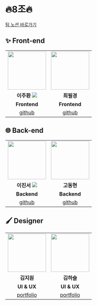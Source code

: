 # 🔥8조🔥
<a href='https://sparkling-glasses-136.notion.site/8-2eef73a6efd549118a88dfd258491915' target='_blank'>팀 노션 바로가기</a>

## ✨ Front-end
<table>
  <tr>
    <td align="center"><a href="https://github.com/JuhwanLeeKR" target='_blank'><img src="https://avatars.githubusercontent.com/u/87694150?v=4" width="120px" /></a></td>
    <td align="center"><a href="https://github.com/cpk0709" target='_blank'><img src="https://avatars.githubusercontent.com/u/48235884?v=4" width="120px" /></a></td>
   
  </tr>
  <tr>
    <td align="center" vertical-align='middle'><strong>이주환 <img src='https://img.shields.io/badge/VL-blue' /></strong></td>
    <td align="center"><strong>최필경</strong></td>
    
  </tr>
  <tr>
    <td align="center"><b>Frontend</b></td>
    <td align="center"><b>Frontend</b></td>
  </tr>
    <tr>
      <td align="center"><a href="https://github.com/JuhwanLeeKR" target='_blank'>github</a></td>
    <td align="center"><a href="https://github.com/cpk0709" target='_blank'>github</a></td>
  </tr>
</table>

## 🌐 Back-end
<table>
  <tr>
    <td align="center"><a href="https://github.com/jinsDevelopment" target='_blank'><img src="https://avatars.githubusercontent.com/u/101075624?v=4" width="120px" /></a></td>
    <td align="center"><a href="https://github.com/devgusehdrh" target='_blank'><img src="https://avatars.githubusercontent.com/u/98457348?v=4" width="120px" /></a></td>
  </tr>
  <tr>
    <td align="center"><strong>이진서 <img src='https://img.shields.io/badge/L-blue' /></strong></td>
    <td align="center"><strong>고동현</strong></td>
    
  </tr>
  <tr>
    <td align="center"><b>Backend</b></td>
    <td align="center"><b>Backend</b></td>
  </tr>
      <tr>
      <td align="center"><a href="https://github.com/jinsDevelopment" target='_blank'>github</a></td>
    <td align="center"><a href="https://github.com/devgusehdrh" target='_blank'>github</a></td>
  </tr>
</table>


## 🖌️ Designer
<table>
  <tr>
    <td align="center"><a href="https://www.behance.net/journeyyykc989" target='_blank'><img src="https://user-images.githubusercontent.com/87694150/166094327-2f1d15c4-9a84-45e8-88e5-53976ada8ff8.png" width="120px" /></a></td>
    <td align="center"><a href="http://iam.dothome.co.kr/" target='_blank'><img src="https://user-images.githubusercontent.com/87694150/166094342-87f74f72-4913-4ecf-b7f3-4e0667f89f0a.png" width="120px" /></a></td>
   
  </tr>
  <tr>
    <td align="center"><strong>김지원</strong></td>
    <td align="center"><strong>김하슬</strong></td>
    
  </tr>
  <tr>
    <td align="center"><b>UI & UX</b></td>
    <td align="center"><b>UI & UX</b></td>
  </tr>
        <tr>
      <td align="center"><a href="https://www.behance.net/journeyyykc989" target='_blank'>portfolio</a></td>
    <td align="center"><a href="http://iam.dothome.co.kr/" target='_blank'>portfolio</a></td>
  </tr>
</table>
